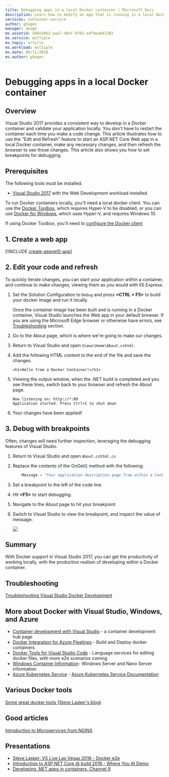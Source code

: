```yaml
---
title: Debugging apps in a local Docker container | Microsoft Docs
description: Learn how to modify an app that is running in a local Docker container, refresh the container via Edit and Refresh and set debugging breakpoints
services: container-service
author: ghogen
manager: douge
ms.assetid: 480e3062-aae7-48ef-9701-e4f9ea041382
ms.service: multiple
ms.topic: article
ms.workload: multiple
ms.date: 09/11/2018
ms.author: ghogen
---
```

# Debugging apps in a local Docker container
## Overview
Visual Studio 2017 provides a consistent way to develop in a Docker container and validate your application locally.
You don't have to restart the container each time you make a code change.
This article illustrates how to use the "Edit and Refresh" feature to start an ASP.NET Core Web app in a local Docker container,
make any necessary changes, and then refresh the browser to see those changes.
This article also shows you how to set breakpoints for debugging.

## Prerequisites
The following tools must be installed.

* [Visual Studio 2017](https://www.visualstudio.com/downloads/) with the Web Development workload installed.

To run Docker containers locally, you'll need a local docker client.
You can use the [Docker Toolbox](https://www.docker.com/products/docker-toolbox), which requires Hyper-V to be disabled,
or you can use [Docker for Windows](https://www.docker.com/get-docker), which uses Hyper-V, and requires Windows 10.

If using Docker Toolbox, you'll need to [configure the Docker client](vs-azure-tools-docker-setup.md)

## 1. Create a web app
[!INCLUDE [create-aspnet5-app](../azure/includes/create-aspnet5-app.md)]

## 2. Edit your code and refresh
To quickly iterate changes, you can start your application within a container, and continue to make changes, viewing them as you would with IIS Express.

1. Set the Solution Configuration to `Debug` and press **&lt;CTRL + F5>** to build your docker image and run it locally.

    Once the container image has been built and is running in a Docker container, Visual Studio launches the Web app in your default browser.
    If you are using the Microsoft Edge browser or otherwise have errors, see [Troubleshooting](vs-azure-tools-docker-troubleshooting-docker-errors.md) section.
2. Go to the About page, which is where we're going to make our changes.
3. Return to Visual Studio and open `Views\Home\About.cshtml`.
4. Add the following HTML content to the end of the file and save the changes.

    ```
    <h1>Hello from a Docker Container!</h1>
    ```
5. Viewing the output window, when the .NET build is completed and you see these lines, switch back to your browser and refresh the About page.

   ```
   Now listening on: http://*:80
   Application started. Press Ctrl+C to shut down
   ```

6. Your changes have been applied!

## 3. Debug with breakpoints
Often, changes will need further inspection, leveraging the debugging features of Visual Studio.

1. Return to Visual Studio and open `About.cshtml.cs`
2. Replace the contents of the OnGet() method with the following:

   ```cs
       Message = "Your application description page from within a Container";
   ```

3. Set a breakpoint to the left of the code line.
4. Hit **&lt;F5>** to start debugging.
5. Navigate to the About page to hit your breakpoint.
6. Switch to Visual Studio to view the breakpoint, and inspect the value of message.

   ![][2]

## Summary
With Docker support in Visual Studio 2017, you can get the productivity of working locally,
with the production realism of developing within a Docker container.

## Troubleshooting
[Troubleshooting Visual Studio Docker Development](vs-azure-tools-docker-troubleshooting-docker-errors.md)

## More about Docker with Visual Studio, Windows, and Azure
* [Container development with Visual Studio](/visualstudio/containers) - a container development hub page
* [Docker Integration for Azure Pipelines](http://aka.ms/dockertoolsforvsts) - Build and Deploy docker containers
* [Docker Tools for Visual Studio Code](http://aka.ms/dockertoolsforvscode) - Language services for editing docker files, with more e2e scenarios coming
* [Windows Container Information](http://aka.ms/containers)- Windows Server and Nano Server information
* [Azure Kubernetes Service](https://azure.microsoft.com/services/kubernetes-service/) - [Azure Kubernetes Service Documentation](/azure/aks)

## Various Docker tools
[Some great docker tools (Steve Lasker's blog)](https://blogs.msdn.microsoft.com/stevelasker/2016/03/25/some-great-docker-tools/)

## Good articles
[Introduction to Microservices from NGINX](https://www.nginx.com/blog/introduction-to-microservices/)

## Presentations
* [Steve Lasker: VS Live Las Vegas 2016 - Docker e2e](https://github.com/SteveLasker/Presentations/blob/master/VSLive2016/Vegas/)
* [Introduction to ASP.NET Core @ build 2016 - Where You At Demo](https://channel9.msdn.com/Events/Build/2016/B810)
* [Developing .NET apps in containers, Channel 9](https://blogs.msdn.microsoft.com/stevelasker/2016/02/19/developing-asp-net-apps-in-docker-containers/)

[2]: media/vs-azure-tools-docker-edit-and-refresh/breakpoint.png

